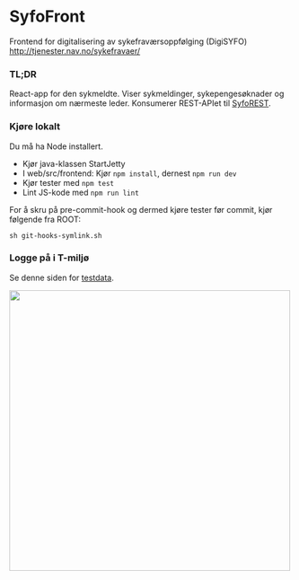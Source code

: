 # SyfoFront

Frontend for digitalisering av sykefraværsoppfølging (DigiSYFO) http://tjenester.nav.no/sykefravaer/

### TL;DR

React-app for den sykmeldte. Viser sykmeldinger, sykepengesøknader og informasjon om nærmeste leder.
Konsumerer REST-APIet til [SyfoREST](http://stash.devillo.no/projects/SYFO/repos/syforest).

### Kjøre lokalt

Du må ha Node installert. 

* Kjør java-klassen StartJetty
* I web/src/frontend: Kjør `npm install`, dernest `npm run dev`
* Kjør tester med `npm test` 
* Lint JS-kode med `npm run lint`

For å skru på pre-commit-hook og dermed kjøre tester før commit, kjør følgende fra ROOT: 

`sh git-hooks-symlink.sh`

### Logge på i T-miljø

Se denne siden for [testdata](http://confluence.adeo.no/display/Digisyfo/Testdata+Barken).

<img src="http://stash.devillo.no/projects/SYFO/repos/syfofront/browse/web/src/frontend/img/svg/illustrasjon-landingsside-2.svg?at=d6b6e4bb8384bcbffdb411ffd7caaf01fa104007&raw" width="500" height="500">